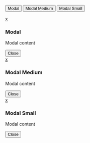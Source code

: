 <p><button data-modal="#modal1">Modal</button> <button data-modal="#modal2">Modal Medium</button> <button data-modal="#modal3">Modal Small</button></p>

<div class="modal" data-modal-window id="modal1">
	<a  class="close" data-modal-close href="#">x</a>
	<h3>Modal</h3>
	<p>Modal content</p>
	<button data-modal-close>Close</button>
</div>

<div class="modal modal-medium" data-modal-window id="modal2">
	<a  class="close" data-modal-close href="#">x</a>
	<h3>Modal Medium</h3>
	<p>Modal content</p>
	<button data-modal-close>Close</button>
</div>

<div class="modal modal-small" data-modal-window id="modal3">
	<a class="close" data-modal-close href="#">x</a>
	<h3>Modal Small</h3>
	<p>Modal content</p>
	<button data-modal-close>Close</button>
</div>
